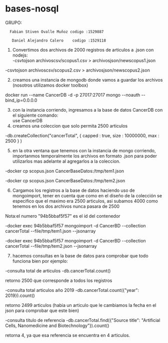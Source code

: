 # bases-nosql
GRUPO: 

      Fabian Stiven Ovalle Muñoz codigo :1529887

       Daniel Alejandro Calero    codigo :1529118
       
1) Convertimos dos archivos de 2000 registros de articulos a .json con nodejs:                                                  
-csvtojson archivoscsv/scopus1.csv > archivosjson/newscopus1.json

-csvtojson archivoscsv/scopus2.csv > archivosjson/newscopus2.json

2) creamos una instancia de mongodb donde vamos a guardar los archivos (nosotros utilizamos docker toolbox)

docker run --name CancerDB -d -p 27017:27017 mongo --noauth --bind_ip=0.0.0.0

3) con la instancia corriendo, ingresamos a la base de datos CancerDB con el siguiente comando:    
use CancerDB
4) creamos una coleccion que solo permita 2500 articulos

-db.createCollection("cancerTotal", { capped : true, size : 10000000, max : 2500 } )


5) en la otra ventana que tenemos con la instancia de mongo corriendo, importanmos temporalmente los archivos en formato
.json para poder utilizarlos mas adelante al agregarlos a la coleccion.

-docker cp scopus.json CancerBaseDatos:/tmp/tem1.json

-docker cp scopus.json CancerBaseDatos:/tmp/tem2.json

6) Cargamos los registros a la base de datos haciendo uso de mongoimport, tener en cuenta que como en el diseño de la colección
se especifico que el maximo era 2500 articulos, asi subamos 4000 como tenemos en los dos archivos nunca pasara de 2500

Nota:el numero "94b5bbaf5f57" es el id del contenedor

-docker exec 94b5bbaf5f57 mongoimport -d CancerBD --collection cancerTotal --file/tmp/tem1.json --jsonarray

-docker exec 94b5bbaf5f57 mongoimport -d CancerBD --collection cancerTotal --file/tmp/tem2.json --jsonarray

7) hacemos consultas en la base de datos para comprobar que todo funciona bien por ejemplo:

-consulta total de articulos
-db.cancerTotal.count()

retorno 2500 que corresponde a todos los registros 

-consulta total articulos año 2019
-db.cancerTotal.count({"year": 2019}).count()

retorno 2499 articulos (habia un articulo que le cambiamos la fecha en el json para comprobar que este bien)

-consulta titulo de referencia 
-db.cancerTotal.find({"Source title": "Artificial Cells, Nanomedicine and Biotechnology"}).count()

retorna 4, ya que esa referencia se encuentra en 4 articulos.
